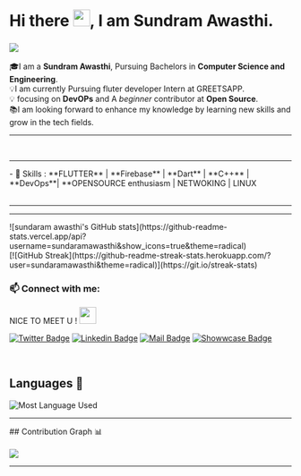 # Hi there <img src="https://raw.githubusercontent.com/MartinHeinz/MartinHeinz/master/wave.gif" width="30px">, I am Sundram Awasthi.

<h3 align="left"><img src ="https://camo.githubusercontent.com/992babdffd8c74a1502de375fbdf7e4d54773242/68747470733a2f2f6d656469612e67697068792e636f6d2f6d656469612f53576f536b4e36447854737a71494b4571762f67697068792e676966" /></h3>


🎓I am a **Sundram Awasthi**, Pursuing Bachelors in **Computer Science and Engineering**. <br>
💡I am currently Pursuing  fluter developer Intern at GREETSAPP. <br>
💡 focusing on **DevOPs** and  A *beginner* contributor at **Open Source**. <br>
📚I am looking forward to enhance my knowledge by learning new skills and grow in the tech fields.<br>
<hr>
<br>
<hr>
- 🚀 Skills : **FLUTTER** | **Firebase** | **Dart** | **C++** | **DevOps**| **OPENSOURCE enthusiasm | NETWOKING | LINUX 
<br/> <br/><hr>


<hr>
![sundaram awasthi's GitHub stats](https://github-readme-stats.vercel.app/api?username=sundaramawasthi&show_icons=true&theme=radical)
<br/>
[![GitHub Streak](https://github-readme-streak-stats.herokuapp.com/?user=sundaramawasthi&theme=radical)](https://git.io/streak-stats)
<br/>



 <h3 align="left"> 📫 Connect with me:</h3>
 <p align="centre">
<p> NICE TO MEET U !
 <img src="https://raw.githubusercontent.com/MartinHeinz/MartinHeinz/master/wave.gif" width="30px">

[![Twitter Badge](https://img.shields.io/badge/Twitter-blue?style=flat&labelColor=1ca0f1&logo=twitter&logoColor=white&link=https://twitter.com/SundaramThe)](https://twitter.com/SundaramThe)
[![Linkedin Badge](https://img.shields.io/badge/LinkedIn-darkblue?style=flat&labelColor=0e76a8&logo=linkedin&logoColor=white&link=https://www.linkedin.com/in/sundram-awasthi-97603b20b/)](https://www.linkedin.com/in/sundram-awasthi-97603b20b/)
[![Mail Badge](https://img.shields.io/badge/Gmail-orange?style=flat&labelColor=c0392b&logo=gmail&logoColor=white&mailto=mailtosundram@gmail.com)](mailto:mailtosundram@gmail.com)
[![Showwcase Badge](https://img.shields.io/badge/Showwcase-black?style=flat&labelColor=000000&logo=showwcase&logoColor=white&link=https://www.showwcase.com/sundramawasthi)](https://www.showwcase.com/sundramawasthi)

<br/>

## Languages 📝
![Most Language Used](https://github-readme-stats.vercel.app/api/top-langs?username=sundaramawasthi&show_icons=true&locale=en&layout=compact)
<hr>
## Contribution Graph 📊
 <br>
 <br>
<img
     src="https://activity-graph.herokuapp.com/graph?username=sundaramawasthi&theme=chartreuse-dark"
     />

<hr>





